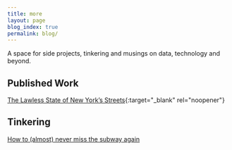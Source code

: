 ```yaml
---
title: more
layout: page
blog_index: true
permalink: blog/
---
```

A space for side projects, tinkering and musings on data, technology and beyond. 

## Published Work
[The Lawless State of New York’s Streets](https://www.vitalcitynyc.org/articles/the-lawless-state-of-new-yorks-streets){:target="_blank" rel="noopener"}

## Tinkering
[How to (almost) never miss the subway again](/posts/arrivals_rgb_display/)
